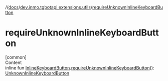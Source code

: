 //[docs](../../index.md)/[dev.inmo.tgbotapi.extensions.utils](index.md)/[requireUnknownInlineKeyboardButton](require-unknown-inline-keyboard-button.md)



# requireUnknownInlineKeyboardButton  
[common]  
Content  
inline fun [InlineKeyboardButton](../dev.inmo.tgbotapi.types.buttons.InlineKeyboardButtons/-inline-keyboard-button/index.md).[requireUnknownInlineKeyboardButton](require-unknown-inline-keyboard-button.md)(): [UnknownInlineKeyboardButton](../dev.inmo.tgbotapi.types.buttons.InlineKeyboardButtons/-unknown-inline-keyboard-button/index.md)  



